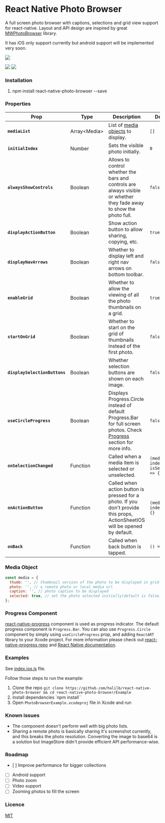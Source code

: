 # React Native Photo Browser

A full screen photo browser with captions, selections and grid view support for react-native. Layout and API design are inspired by great [MWPhotoBrowser](https://github.com/mwaterfall/MWPhotoBrowser) library.

It has iOS only support currently but android support will be implemented very soon.

![](screenshots/photo-browser.gif)

![](screenshots/screenshot-1.png)
![](screenshots/screenshot-2.png)

### Installation 
1. npm install react-native-photo-browser --save

### Properties

| Prop | Type | Description | Default |
|---|---|---|---|
|**`mediaList`**|Array\<Media\>|List of [media objects](#media-object) to display.|`[]`|
|**`initialIndex`**|Number|Sets the visible photo initially.|`0`|
|**`alwaysShowControls`**|Boolean|Allows to control whether the bars and controls are always visible or whether they fade away to show the photo full.|`false`|
|**`displayActionButton`**|Boolean|Show action button to allow sharing, copying, etc.|`true`|
|**`displayNavArrows`**|Boolean|Whether to display left and right nav arrows on bottom toolbar.|`false`|
|**`enableGrid`**|Boolean|Whether to allow the viewing of all the photo thumbnails on a grid.|`true`|
|**`startOnGrid`**|Boolean|Whether to start on the grid of thumbnails instead of the first photo.|`false`|
|**`displaySelectionButtons`**|Boolean|Whether selection buttons are shown on each image.|`false`|
|**`useCircleProgress`**|Boolean|Displays Progress.Circle instead of default Progress.Bar for full screen photos. Check [Progress](#progress-component) section for more info.|`false`|
|**`onSelectionChanged`**|Function|Called when a media item is selected or unselected.|`(media, index, isSelected) => {}`|
|**`onActionButton`**|Function|Called when action button is pressed for a photo. If you don't provide this props, ActionSheetIOS will be opened by default.|`(media, index) => {}`|
|**`onBack`**|Function|Called when back button is tapped.|`() => {}`|

### Media Object

```js
const media = {
  thumb: '', // thumbnail version of the photo to be displayed in grid view. actual photo is used if thumb is not provided
  photo: '', // a remote photo or local media url
  caption: '', // photo caption to be displayed
  selected: true, // set the photo selected initially(default is false)
};
```


### Progress Component

[react-native-progress](https://github.com/oblador/react-native-progress) component is used as progress indicator. The default progress component is `Progress.Bar`. You can also use `Progress.Circle` component by simply using `useCircleProgress` prop, and adding `ReactART` library to your Xcode project. For more information please check out [react-native-progress repo](https://github.com/oblador/react-native-progress#reactart-based-components) and [React Native documentation](http://facebook.github.io/react-native/docs/linking-libraries-ios.html#content).


### Examples

See [index.ios.js](Example/index.ios.js) file.

Follow those steps to run the example:

1.  Clone the repo `git clone https://github.com/halilb/react-native-photo-browser && cd react-native-photo-browser/Example`
2.  Install dependencies `npm install``
3. Open `PhotoBrowserExample.xcodeproj` file in Xcode and run


### Known issues
* The component doesn't perform well with big photo lists.
* Sharing a remote photo is basically sharing it's screenshot currently, and this breaks the photo resolution. Converting the image to base64 is a solution but ImageStore didn't provide efficient API performance-wise.

### Roadmap
* [ ] Improve performance for bigger collections
* [ ] Android support
* [ ] Photo zoom
* [ ] Video support
* [ ] Zooming photos to fill the screen

### Licence
[MIT](http://opensource.org/licenses/mit-license.html)
